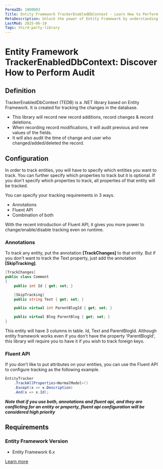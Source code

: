 ```yaml
---
PermaID: 1000003
Title: Entity Framework TrackerEnabledDbContext - Learn How to Perform Audit
MetaDescription: Unlock the power of Entity Framework by understanding how to audit your context. Learn how to audit inserted, updated, and deleted entities and save them in a log file or a database.
LastMod: 2025-06-19
Tags: third-party-library
---
```


# Entity Framework TrackerEnabledDbContext: Discover How to Perform Audit

## Definition

TrackerEnabledDbContext (TEDB) is a .NET library based on Entity Framework. It is created for tracking the changes in the database. 

 - This library will record new record additions, record changes & record deletions. 
 - When recording record modifications, it will audit previous and new values of the fields. 
 - It will also audit the time of change and user who changed/added/deleted the record.

## Configuration

In order to track entities, you will have to specify which entities you want to track. You can further specify which properties to track but it is optional. If you don't specify which properties to track, all properties of that entity will be tracked.

You can specify your tracking requirements in 3 ways.

 - Annotations
 - Fluent API
 - Combination of both

With the recent introduction of Fluent API, it gives you more power to change/enable/disable tracking even on runtime.

### Annotations

To track any entity, put the annotation **[TrackChanges]** to that entity. But if you don't want to track the Text property, just add the annotation **[SkipTracking]**.


```csharp
[TrackChanges]
public class Comment
{
    public int Id { get; set; }

    [SkipTracking]
    public string Text { get; set; }

    public virtual int ParentBlogId { get; set; }

    public virtual Blog ParentBlog { get; set; }
}
``` 

This entity will have 3 columns in table. Id, Text and ParentBlogId. Although entity framework works even if you don't have the property 'ParentBlogId', this library will require you to have it if you wish to track foreign keys.

### Fluent API

If you don't like to put attributes on your entities, you can use the Fluent API to configure tracking as the following example.


```csharp
EntityTracker
    .TrackAllProperties<NormalModel>()
    .Except(x => x.Description)
    .And(x => x.Id);
``` 

***Note that if you use both, annotations and fluent api, and they are conflicting for an entity or property, fluent api configuration will be considered high priority***

## Requirements

### Entity Framework Version

 - Entity Framework 6.x

[Learn more](https://github.com/bilal-fazlani/tracker-enabled-dbcontext)